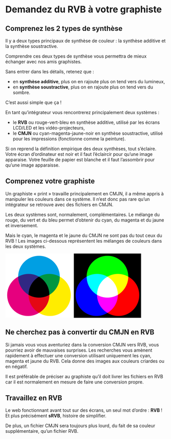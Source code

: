 Demandez du RVB à votre graphiste
=================================

## Comprenez les 2 types de synthèse

Il y a deux types principaux de synthèse de couleur : la synthèse additive et la synthèse soustractive.

Comprendre ces deux types de synthèse vous permettra de mieux échanger avec nos amis graphistes.

Sans entrer dans les détails, retenez que :

- en **synthèse additive**, plus on en rajoute plus on tend vers du lumineux,
- en **synthèse soustractive**, plus on en rajoute plus on tend vers du sombre.

C’est aussi simple que ça !

En tant qu’intégrateur vous rencontrerez principalement deux systèmes :

- le **RVB** ou rouge-vert-bleu en synthèse additive, utilisé par les écrans   LCD/LED et les vidéo-projecteurs,
- le **CMJN** ou cyan-magenta-jaune-noir en synthèse soustractive, utilisé pour   les impressions (fonctionne comme la peinture).

Si on reprend la définition empirique des deux synthèses, tout s’éclaire. Votre écran d’ordinateur est noir et il faut l’éclaircir pour qu’une image apparaise. Votre feuille de papier est blanche et il faut l’assombrir pour qu’une image apparaisse.

## Comprenez votre graphiste

Un graphiste « print » travaille principalement en CMJN, il a même appris à manipuler les couleurs dans ce système. Il n’est donc pas rare qu’un intégrateur se retrouve avec des fichiers en CMJN.

Les deux systèmes sont, normalement, complémentaires. Le mélange du rouge, du vert et du bleu permet d’obtenir du cyan, du magenta et du jaune et inversement.

Mais le cyan, le magenta et le jaune du CMJN ne sont pas du tout ceux du RVB ! Les images ci-dessous représentent les mélanges de couleurs dans les deux systèmes.

<img src="cmjn.svg" width="210" height="200" alt="CMJN"/>
<img src="rvb.svg" width="210" height="200" alt="RVB"/>

## Ne cherchez pas à convertir du CMJN en RVB

Si jamais vous vous aventuriez dans la conversion CMJN vers RVB, vous pourriez avoir de mauvaises surprises. Les recherches vous amènent rapidement à effectuer une conversion utilisant uniquement les cyan, magenta et jaune du RVB. Cela donne des images aux couleurs criardes ou en négatif.

Il est préférable de préciser au graphiste qu’il doit livrer les fichiers en RVB car il est normalement en mesure de faire une conversion propre.

## Travaillez en RVB

Le web fonctionnant avant tout sur des écrans, un seul mot d’ordre : **RVB** ! Et plus précisément **sRVB**, histoire de simplifier.

De plus, un fichier CMJN sera toujours plus lourd, du fait de sa couleur supplémentaire, qu’un fichier RVB.
